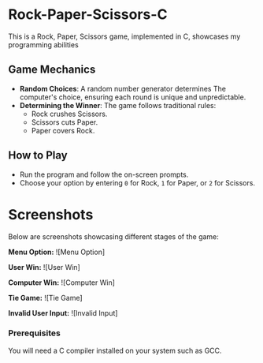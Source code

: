 # Rock-Paper-Scissors-C
This is a Rock, Paper, Scissors game, implemented in C, showcases my programming abilities

## Game Mechanics
- **Random Choices**: A random number generator determines The computer's choice, ensuring each round is unique and 
    unpredictable.
- **Determining the Winner**: The game follows traditional rules:
  - Rock crushes Scissors.
  - Scissors cuts Paper.
  - Paper covers Rock.

## How to Play
- Run the program and follow the on-screen prompts.
- Choose your option by entering `0` for Rock, `1` for Paper, or `2` for Scissors.

# Screenshots

Below are screenshots showcasing different stages of the game:

**Menu Option:**
![Menu Option] 

**User Win:**
![User Win]

**Computer Win:**
![Computer Win]

**Tie Game:**
![Tie Game]

**Invalid User Input:**
![Invalid Input]

### Prerequisites
You will need a C compiler installed on your system such as GCC.





